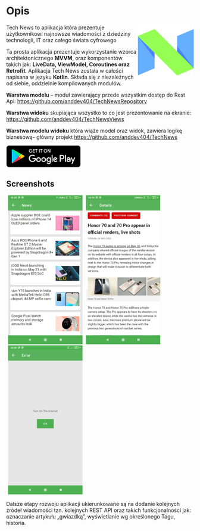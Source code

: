 # **Opis**

   <a href="https://play.google.com/store/apps/developer?id=anddev404">
   <img width="150" align="right" style="margin:0px 0px 0px 0px" src="https://github.com/anddev404/TechNews/blob/main/images/icon.png?raw=true)](https://play.google.com/store/apps/developer?id=anddev404">
    </a>
    
Tech News to aplikacja która prezentuje użytkownikowi najnowsze wiadomości z dziedziny technologii, IT oraz całego świata cyfrowego

Ta prosta aplikacja prezentuje wykorzystanie wzorca architektonicznego **MVVM**, oraz komponentów takich jak: **LiveData, ViewModel, Coroutines oraz Retrofit**. Aplikacja Tech News została w całości napisana w języku **Kotlin**. Składa się z niezależnych od siebie, oddzielnie kompilowanych modułów.

**Warstwa modelu** – moduł zawierający przede wszystkim dostęp do Rest Api:
https://github.com/anddev404/TechNewsRepository 

**Warstwa widoku** skupiająca wszystko to co jest prezentowanie na ekranie:
https://github.com/anddev404/TechNewsViews

**Warstwa modelu widoku** która wiąże model oraz widok, zawiera logikę biznesową- główny projekt
https://github.com/anddev404/TechNews


   <a href="https://play.google.com/store/apps/developer?id=anddev404">
   <img width="200"  style="margin:0px 0px 0px 0px" src="https://github.com/anddev404/TechNews/blob/main/images/Google_Play_Store_badge_EN.svg.png?raw=true)](https://play.google.com/store/apps/developer?id=anddev404">
    </a>

## **Screenshots**
<img width="200" style="margin:0px 0px 0px 5px" src="https://github.com/anddev404/TechNews/blob/main/images/Portrain_List.jpg?raw=true"> <img width="200"  style="margin:0px 0px 0px 5px" src="https://github.com/anddev404/TechNews/blob/main/images/Portrain_Details.jpg?raw=true"> <img width="200"  style="margin:0px 0px 0px 5px" src="https://github.com/anddev404/TechNews/blob/main/images/Portrain_Internet_Error.jpg?raw=true">

Dalsze etapy rozwoju aplikacji ukierunkowane są na dodanie kolejnych źródeł wiadomości tzn. kolejnych REST API oraz takich funkcjonalności jak: oznaczanie artykułu „gwiazdką”, wyświetlanie wg określonego Tagu, historia.
